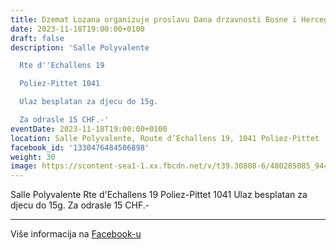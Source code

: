 ```yaml
---
title: Dzemat Lozana organizuje proslavu Dana drzavnosti Bosne i Hercegovine
date: 2023-11-18T19:00:00+0100
draft: false
description: 'Salle Polyvalente

  Rte d''Echallens 19

  Poliez-Pittet 1041

  Ulaz besplatan za djecu do 15g.

  Za odrasle 15 CHF.-'
eventDate: 2023-11-18T19:00:00+0100
location: Salle Polyvalente, Route d’Echallens 19, 1041 Poliez-Pittet
facebook_id: '1330476484506898'
weight: 30
image: https://scontent-sea1-1.xx.fbcdn.net/v/t39.30808-6/480285085_944333661160567_3277375841641556820_n.jpg?_nc_cat=107&ccb=1-7&_nc_sid=9e60e4&_nc_ohc=HEcvzPd9KkIQ7kNvwEOyiR8&_nc_oc=AdkDQakolR8TVAShOyWn8hA5lbTkVWK4MhXdujP-31dZ8MbMq4AokkzovtZ8BWYWpno&_nc_zt=23&_nc_ht=scontent-sea1-1.xx&edm=ABTKTjYEAAAA&_nc_gid=tYlwUDJxiFfgb6F0iEtxKg&oh=00_AfJUQEyFnGCCoXxz1AcVMc79886G4qPcwxo6hAAfnZwAKQ&oe=6825CF9F
---
```


Salle Polyvalente
Rte d'Echallens 19
Poliez-Pittet 1041
Ulaz besplatan za djecu do 15g.
Za odrasle 15 CHF.-

---

Više informacija na [Facebook-u](https://facebook.com/events/1330476484506898)